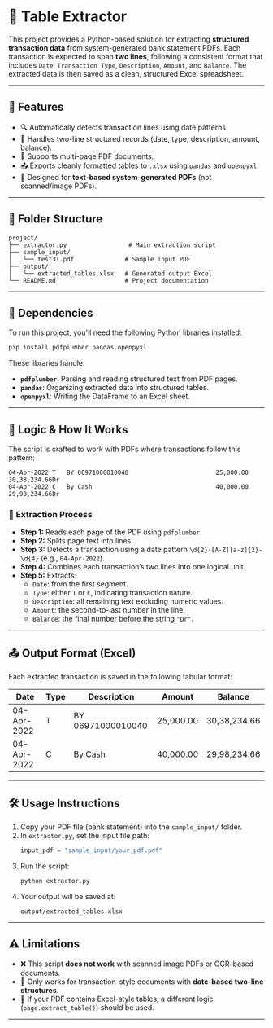 # 🧾 Table Extractor

This project provides a Python-based solution for extracting **structured transaction data** from system-generated bank statement PDFs. Each transaction is expected to span **two lines**, following a consistent format that includes `Date`, `Transaction Type`, `Description`, `Amount`, and `Balance`. The extracted data is then saved as a clean, structured Excel spreadsheet.

---

## 🚀 Features

- 🔍 Automatically detects transaction lines using date patterns.
- 🧠 Handles two-line structured records (date, type, description, amount, balance).
- 📄 Supports multi-page PDF documents.
- 📤 Exports cleanly formatted tables to `.xlsx` using `pandas` and `openpyxl`.
- 🧾 Designed for **text-based system-generated PDFs** (not scanned/image PDFs).

---

## 📂 Folder Structure

```plaintext
project/
├── extractor.py                 # Main extraction script
├── sample_input/
│   └── test31.pdf              # Sample input PDF
├── output/
│   └── extracted_tables.xlsx   # Generated output Excel
└── README.md                   # Project documentation
```

---

## 💾 Dependencies

To run this project, you'll need the following Python libraries installed:

```bash
pip install pdfplumber pandas openpyxl
```

These libraries handle:
- **`pdfplumber`**: Parsing and reading structured text from PDF pages.
- **`pandas`**: Organizing extracted data into structured tables.
- **`openpyxl`**: Writing the DataFrame to an Excel sheet.

---

## 🧠 Logic & How It Works

The script is crafted to work with PDFs where transactions follow this pattern:

```text
04-Apr-2022 T   BY 06971000010040                        25,000.00     30,38,234.66Dr
04-Apr-2022 C   By Cash                                  40,000.00     29,98,234.66Dr
```

### 🧩 Extraction Process

- **Step 1:** Reads each page of the PDF using `pdfplumber`.
- **Step 2:** Splits page text into lines.
- **Step 3:** Detects a transaction using a date pattern `\d{2}-[A-Z][a-z]{2}-\d{4}` (e.g., `04-Apr-2022`).
- **Step 4:** Combines each transaction’s two lines into one logical unit.
- **Step 5:** Extracts:
  - `Date`: from the first segment.
  - `Type`: either `T` or `C`, indicating transaction nature.
  - `Description`: all remaining text excluding numeric values.
  - `Amount`: the second-to-last number in the line.
  - `Balance`: the final number before the string `"Dr"`.

---

## 📤 Output Format (Excel)

Each extracted transaction is saved in the following tabular format:

| Date        | Type | Description                  | Amount     | Balance       |
|-------------|------|------------------------------|------------|----------------|
| 04-Apr-2022 | T    | BY 06971000010040            | 25,000.00  | 30,38,234.66   |
| 04-Apr-2022 | C    | By Cash                      | 40,000.00  | 29,98,234.66   |

---

## 🛠 Usage Instructions

1. Copy your PDF file (bank statement) into the `sample_input/` folder.
2. In `extractor.py`, set the input file path:
   ```python
   input_pdf = "sample_input/your_pdf.pdf"
   ```
3. Run the script:
   ```bash
   python extractor.py
   ```
4. Your output will be saved at:
   ```
   output/extracted_tables.xlsx
   ```

---

## ⚠️ Limitations

- ❌ This script **does not work** with scanned image PDFs or OCR-based documents.
- 📄 Only works for transaction-style documents with **date-based two-line structures**.
- 🧾 If your PDF contains Excel-style tables, a different logic (`page.extract_table()`) should be used.

---
